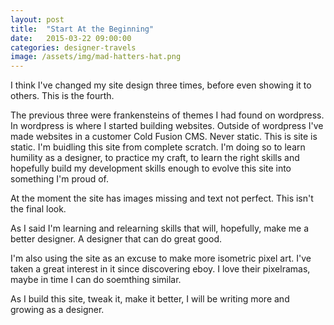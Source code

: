 ```yaml
---
layout: post
title:  "Start At the Beginning"
date:   2015-03-22 09:00:00
categories: designer-travels
image: /assets/img/mad-hatters-hat.png
---
```

I think I've changed my site design three times, before even showing it to others. This is the fourth.

The previous three were frankensteins of themes I had found on wordpress. 
In wordpress is where I started building websites. Outside of wordpress I've made websites in a customer Cold Fusion CMS. Never static. This is site is static. I'm buidling this site from complete scratch. I'm doing so to learn humility as a designer, to practice my craft, to learn the right skills and hopefully build my development skills enough to evolve this site into something I'm proud of.

At the moment the site has images missing and text not perfect. This isn't the final look.

As I said I'm learning and relearning skills that will, hopefully, make me a better designer. A designer that can do great good.

I'm also using the site as an excuse to make more isometric pixel art. I've taken a great interest in it since discovering eboy. I love their pixelramas, maybe in time I can do soemthing similar.

As I build this site, tweak it, make it better, I will be writing more and growing as a designer.